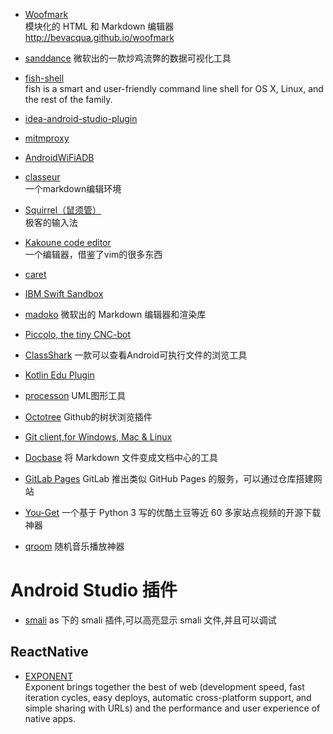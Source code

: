 
* [Woofmark](http://bevacqua.github.io/woofmark)   
  模块化的 HTML 和 Markdown 编辑器   
  http://bevacqua.github.io/woofmark
  
* [sanddance](https://www.sanddance.ms/)
  微软出的一款炒鸡流弊的数据可视化工具

* [fish-shell](http://fishshell.com/)    
  fish is a smart and user-friendly command line
shell for OS X, Linux, and the rest of the family.

* [idea-android-studio-plugin](https://github.com/Haehnchen/idea-android-studio-plugin)

* [mitmproxy](https://mitmproxy.org/)
* [AndroidWiFiADB](https://github.com/pedrovgs/AndroidWiFiADB) 
* [classeur](http://classeur.io/)    
一个markdown编辑环境
* [Squirrel（鼠须管）](http://forrestchang.github.io/2015/10/31/squirrel-recommended/)    
极客的输入法

* [Kakoune code editor](http://kakoune.org/)    
 一个编辑器，借鉴了vim的很多东西

* [caret](http://caret.io/)

* [IBM Swift Sandbox](http://swiftlang.ng.bluemix.net/#/repl)
* [madoko](https://www.madoko.net/)
  微软出的 Markdown 编辑器和渲染库

* [Piccolo, the tiny CNC-bot](http://www.piccolo.cc/)
* [ClassShark](https://github.com/google/android-classyshark)
一款可以查看Android可执行文件的浏览工具

* [Kotlin Edu Plugin](https://plus.google.com/+PhilippeBreault/posts/GyYyANjxNE3)

* [processon](http://www.processon.com/)
UML图形工具

* [Octotree](https://chrome.google.com/webstore/detail/octotree/bkhaagjahfmjljalopjnoealnfndnagc) Github的树状浏览插件

* [Git client,for Windows, Mac & Linux](https://www.gitkraken.com/download)

* [Docbase](https://github.com/appbaseio/docbase) 
将 Markdown 文件变成文档中心的工具

* [GitLab Pages](http://pages.gitlab.io/?utm_source=next.36kr.com) 
GitLab 推出类似 GitHub Pages 的服务，可以通过仓库搭建网站

* [You-Get](https://you-get.org/) 
一个基于 Python 3 写的优酷土豆等近 60 多家站点视频的开源下载神器

* [qroom](http://qroom.co/)
随机音乐播放神器 
# Android Studio 插件

* [smali](https://github.com/JesusFreke/smali/wiki)
as 下的 smali 插件,可以高亮显示 smali 文件,并且可以调试

## ReactNative
* [EXPONENT](https://exponentjs.com/)    
 Exponent brings together the best of web (development speed, fast iteration cycles, easy deploys, automatic cross-platform support, and simple sharing with URLs) and the performance and user experience of native apps.



